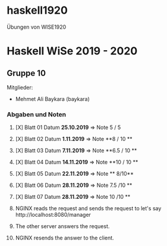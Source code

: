 # haskell1920
Übungen von WISE1920

Haskell WiSe 2019 - 2020
=======================================

## Gruppe 10
Mitglieder:
* Mehmet Ali Baykara (baykara)

### Abgaben und Noten
1. [X] Blatt 01 Datum **25.10.2019** => Note 5 / 5 
2. [X] Blatt 02 Datum **1.11.2019** => Note **8 / 10 **
3. [X] Blatt 03 Datum **7.11.2019** => Note **6.5 / 10 **
4. [X] Blatt 04 Datum **14.11.2019** => Note **10 / 10 **
5. [X] Blatt 05 Datum **22.11.2019** => Note ** 8/10**
6. [X] Blatt 06 Datum **28.11.2019** => Note 7.5 /10 **
7. [X] Blatt 07 Datum **28.11.2019** => Note 10 /10 **

1. NGINX reads the request and sends the request to let's say http://localhost:8080/manager
2. The other server answers the request.
3. NGINX resends the answer to the client.
